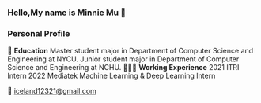 ### Hello,My name is Minnie Mu :raising_hand: 

<!--
**Minniemu/Minniemu** is a ✨ _special_ ✨ repository because its `README.md` (this file) appears on your GitHub profile.

Here are some ideas to get you started:
-->
### Personal Profile
🏫 **Education**
Master student major in Department of Computer Science and Engineering at NYCU.
Junior student major in Department of Computer Science and Engineering at NCHU.
👩🏻‍💻 **Working Experience**
2021 ITRI Intern
2022 Mediatek Machine Learning & Deep Learning Intern


:email: [iceland12321@gmail.com](mailto:iceland12321@gmail.com)

<!--
🔭I’m currently working on 

- 🌱 I’m currently learning ...
- 👯 I’m looking to collaborate on ...
- 🤔 I’m looking for help with ...
- 💬 Ask me about ...
- 📫 How to reach me: ...
- 😄 Pronouns: ...
- ⚡ Fun fact: ...
```

